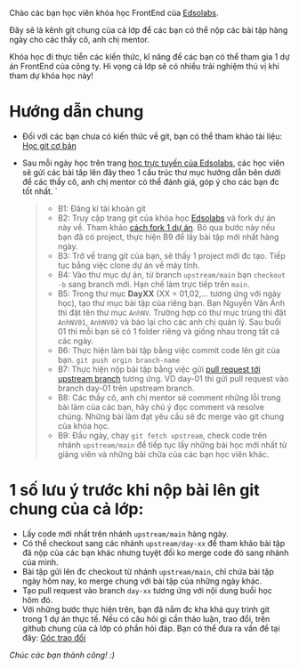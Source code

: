 Chào các bạn học viên khóa học FrontEnd của [Edsolabs](https://edsolabs.com/).

Đây sẽ là kênh git chung của cả lớp để các bạn có thể nộp các bài tập hàng ngày cho các thầy cô, anh chị mentor.

Khóa học đi thực tiễn các kiến thức, kĩ năng để các bạn có thể tham gia 1 dự án FrontEnd của công ty. Hi vọng cả lớp sẽ có nhiều trải nghiệm thú vị khi tham dự khóa học này!

# Hướng dẫn chung

- Đối với các bạn chưa có kiến thức về git, bạn có thể tham khảo tài liệu: [Học git cơ bản](https://backlog.com/git-tutorial/vn/)
- Sau mỗi ngày học trên trang [học trực tuyến của Edsolabs](https://elearning.edsolabs.com/), các học viên sẽ gửi các bài tâp lên đây theo 1 cấu trúc thư mục hướng dẫn bên dưới để các thầy cô, anh chị mentor có thể đánh giá, góp ý cho các bạn đc tốt nhất.
  `

  > - B1: Đăng kí tài khoản git
  > - B2: Truy cập trang git của khóa học [Edsolabs](https://github.com/viehaed/edsolabs-fe) và fork dự án này về. Tham khảo [cách fork 1 dự án](https://docs.github.com/en/get-started/quickstart/fork-a-repo). Bỏ qua bước này nếu bạn đã có project, thực hiện B9 để lấy bài tập mới nhất hàng ngày.
  > - B3: Trở về trang git của bạn, sẽ thấy 1 project mới đc tạo. Tiếp tục bằng việc clone dự án về máy tính.
  > - B4: Vào thư mục dự án, từ branch `upstream/main` bạn `checkout -b` sang branch mới. Hạn chế làm trực tiếp trên `main`.
  > - B5: Trong thư mục **DayXX** (XX = 01,02,... tương ứng với ngày học), tạo thư mục bài tập của riêng bạn. Bạn Nguyễn Văn Ánh thì đặt tên thư mục `AnhNV`. Trường hợp có thư mục trùng thì đặt `AnhNV01`, `AnhNV02` và báo lại cho các anh chị quản lý. Sau buổi 01 thì mỗi bạn sẽ có 1 folder riêng và giống nhau trong tất cả các ngày.
  > - B6: Thực hiện làm bài tập bằng việc commit code lên git của bạn. `git push orgin branch-name`
  > - B7: Thực hiện nộp bài tập bằng việc gửi [pull request tới upstream branch](https://docs.github.com/en/github/collaborating-with-pull-requests/proposing-changes-to-your-work-with-pull-requests/creating-a-pull-request-from-a-fork) tương ứng. VD day-01 thì gửi pull request vào branch day-01 trên upstream branch.
  > - B8: Các thầy cô, anh chị mentor sẽ comment những lỗi trong bài làm của các bạn, hãy chú ý đọc comment và resolve chúng. Những bài làm đạt yêu cầu sẽ đc merge vào git chung của khóa học.
  > - B9: Đầu ngày, chạy `git fetch upstream`, check code trên nhánh `upstream/main` để tiếp tục lấy những bài học mới nhất từ giảng viên và những bài chữa của các bạn học viên khác.

# 1 số lưu ý trước khi nộp bài lên git chung của cả lớp:

- Lấy code mới nhất trên nhánh `upstream/main` hàng ngày.
- Có thể checkout sang các nhánh `upstream/day-xx` để tham khảo bài tập đã nộp của các bạn khác nhưng tuyệt đối ko merge code đó sang nhánh của mình.
- Bài tập gửi lên đc checkout từ nhánh `upstream/main`, chỉ chứa bài tập ngày hôm nay, ko merge chung với bài tập của những ngày khác.
- Tạo pull request vào branch `day-xx` tương ứng với nội dung buổi học hôm đó. 
- Với những bước thực hiện trên, bạn đã nắm đc kha khá quy trình git trong 1 dự án thực tế.
  Nếu có câu hỏi gì cần thảo luận, trao đổi, trên github chung của cả lớp có phần hỏi đáp. Bạn có thể đưa ra vấn đề tại đây: [Góc trao đổi](https://github.com/viehaed/edsolabs-fe/discussions)

_Chúc các bạn thành công! :)_

